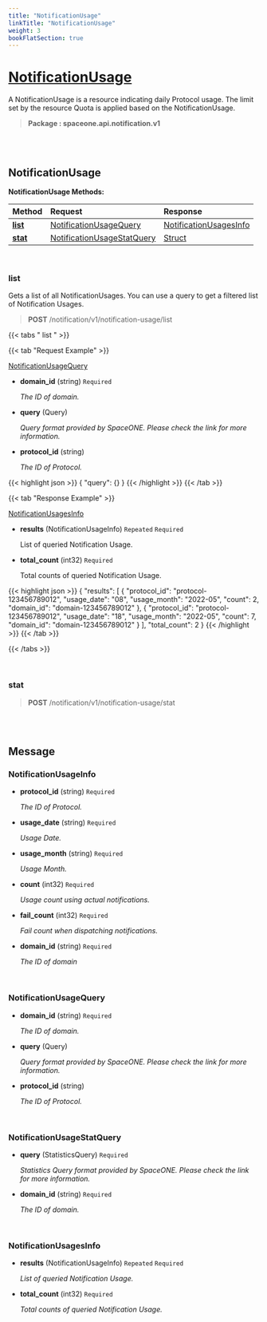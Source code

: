 ```yaml
---
title: "NotificationUsage"
linkTitle: "NotificationUsage"
weight: 3
bookFlatSection: true
---
```

# [NotificationUsage](#NotificationUsage)
A NotificationUsage is a resource indicating daily Protocol usage. The limit set by the resource Quota is applied based on the NotificationUsage.


>  **Package : spaceone.api.notification.v1**

<br>
<br>

## NotificationUsage





**NotificationUsage Methods:**


| Method | Request | Response |
| :----- | :-------- | :-------- |
| [**list**](./NotificationUsage#list) | [NotificationUsageQuery](NotificationUsage#notificationusagequery) | [NotificationUsagesInfo](NotificationUsage#notificationusagesinfo) |
| [**stat**](./NotificationUsage#stat) | [NotificationUsageStatQuery](NotificationUsage#notificationusagestatquery) | [Struct](NotificationUsage#struct) |



    
<br>

### list

Gets a list of all NotificationUsages. You can use a query to get a filtered list of Notification Usages.



> **POST** /notification/v1/notification-usage/list
>





 {{< tabs " list " >}}

 {{< tab "Request Example" >}}



[NotificationUsageQuery](./NotificationUsage#notificationusagequery)

* **domain_id** (string)   `Required` 

  *The ID of domain.*


* **query** (Query)  

  *Query format provided by SpaceONE. Please check the link for more information.*


* **protocol_id** (string)  

  *The ID of Protocol.*





{{< highlight json >}}
{
   "query": {}
}
{{< /highlight >}}
{{< /tab >}}


 {{< tab "Response Example" >}}

[NotificationUsagesInfo](#NOTIFICATIONUSAGESINFO)
* **results** (NotificationUsageInfo)  `Repeated`   `Required` 

  List of queried Notification Usage.

* **total_count** (int32)   `Required` 

  Total counts of queried Notification Usage.



{{< highlight json >}}
{
   "results": [
       {
           "protocol_id": "protocol-123456789012",
           "usage_date": "08",
           "usage_month": "2022-05",
           "count": 2,
           "domain_id": "domain-123456789012"
       },
       {
           "protocol_id": "protocol-123456789012",
           "usage_date": "18",
           "usage_month": "2022-05",
           "count": 7,
           "domain_id": "domain-123456789012"
       }
   ],
   "total_count": 2
}
{{< /highlight >}}
{{< /tab >}}


{{< /tabs >}}


    
<br>

### stat





> **POST** /notification/v1/notification-usage/stat
>






    


<br>
<br>

## Message



### NotificationUsageInfo
* **protocol_id** (string)   `Required` 

  *The ID of Protocol.*

    
* **usage_date** (string)   `Required` 

  *Usage Date.*

    
* **usage_month** (string)   `Required` 

  *Usage Month.*

    
* **count** (int32)   `Required` 

  *Usage count using actual notifications.*

    
* **fail_count** (int32)   `Required` 

  *Fail count when dispatching notifications.*

    
* **domain_id** (string)   `Required` 

  *The ID of domain*

    <br>

### NotificationUsageQuery
* **domain_id** (string)   `Required` 

  *The ID of domain.*

    
* **query** (Query)  

  *Query format provided by SpaceONE. Please check the link for more information.*

    
* **protocol_id** (string)  

  *The ID of Protocol.*

    <br>

### NotificationUsageStatQuery
* **query** (StatisticsQuery)   `Required` 

  *Statistics Query format provided by SpaceONE. Please check the link for more information.*

    
* **domain_id** (string)   `Required` 

  *The ID of domain.*

    <br>

### NotificationUsagesInfo
* **results** (NotificationUsageInfo)  `Repeated`    `Required` 

  *List of queried Notification Usage.*

    
* **total_count** (int32)   `Required` 

  *Total counts of queried Notification Usage.*

    <br>
